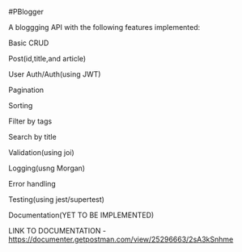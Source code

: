 #PBlogger

A bloggging API with the following features implemented:

Basic CRUD

Post(id,title,and article)

User Auth/Auth(using JWT)

Pagination

Sorting

Filter by tags

Search by title

Validation(using joi)

Logging(usng Morgan)

Error handling

Testing(using jest/supertest)

Documentation(YET TO BE IMPLEMENTED)

LINK TO DOCUMENTATION - https://documenter.getpostman.com/view/25296663/2sA3kSnhme

